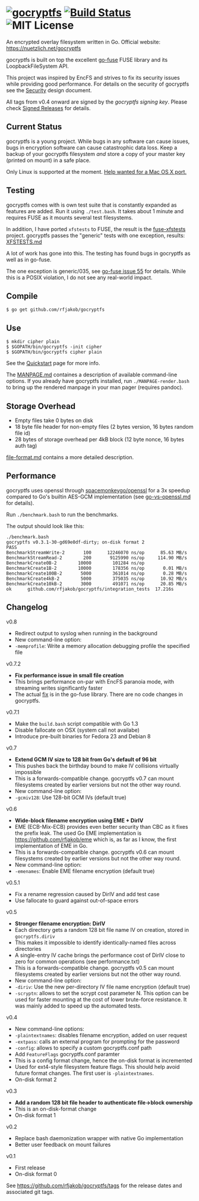 [![gocryptfs](https://nuetzlich.net/gocryptfs/img/gocryptfs-logo.paths-black.svg)](https://nuetzlich.net/gocryptfs/) [![Build Status](https://travis-ci.org/rfjakob/gocryptfs.svg?branch=master)](https://travis-ci.org/rfjakob/gocryptfs) ![MIT License](https://img.shields.io/badge/license-MIT-blue.svg)
==============
An encrypted overlay filesystem written in Go.
Official website: https://nuetzlich.net/gocryptfs

gocryptfs is built on top the excellent
[go-fuse](https://github.com/hanwen/go-fuse) FUSE library and its
LoopbackFileSystem API.

This project was inspired by EncFS and strives to fix its security
issues while providing good performance.
For details on the security of gocryptfs see the
[Security](https://nuetzlich.net/gocryptfs/security/) design document.

All tags from v0.4 onward are signed by the *gocryptfs signing key*.
Please check [Signed Releases](https://nuetzlich.net/gocryptfs/releases/) for
details.

Current Status
--------------

gocryptfs is a young project. While bugs in any software can cause issues,
bugs in encryption software can cause catastrophic data loss. Keep a backup
of your gocryptfs filesystem *and* store a copy of your master key (printed
on mount) in a safe place.

Only Linux is supported at the moment. [Help wanted for a Mac OS X port.](https://github.com/rfjakob/gocryptfs/issues/15)

Testing
-------

gocryptfs comes with is own test suite that is constantly expanded as features are
added. Run it using `./test.bash`. It takes about 1 minute and requires FUSE
as it mounts several test filesystems.

In addition, I have ported `xfstests` to FUSE, the result is the
[fuse-xfstests](https://github.com/rfjakob/fuse-xfstests) project. gocryptfs
passes the "generic" tests with one exception, results:  [XFSTESTS.md](Documentation/XFSTESTS.md)

A lot of work has gone into this. The testing has found bugs in gocryptfs
as well as in go-fuse.

The one exception is generic/035, see [go-fuse issue 55](https://github.com/hanwen/go-fuse/issues/55)
for details. While this is a POSIX violation, I do not see any real-world impact.

Compile
-------

	$ go get github.com/rfjakob/gocryptfs

Use
---

	$ mkdir cipher plain
	$ $GOPATH/bin/gocryptfs -init cipher
	$ $GOPATH/bin/gocryptfs cipher plain

See the [Quickstart](https://nuetzlich.net/gocryptfs/quickstart/) page for more info.

The [MANPAGE.md](Documentation/MANPAGE.md) containes a description of available command-line options.
If you already have gocryptfs installed, run `./MANPAGE-render.bash` to bring up the rendered manpage in
your man pager (requires pandoc).

Storage Overhead
----------------

* Empty files take 0 bytes on disk
* 18 byte file header for non-empty files (2 bytes version, 16 bytes random file id)
* 28 bytes of storage overhead per 4kB block (12 byte nonce, 16 bytes auth tag)

[file-format.md](Documentation/file-format.md) contains a more detailed description.

Performance
-----------

gocryptfs uses openssl through
[spacemonkeygo/openssl](https://github.com/spacemonkeygo/openssl)
for a 3x speedup compared to Go's builtin AES-GCM implementation (see
[go-vs-openssl.md](openssl_benchmark/go-vs-openssl.md) for details).

Run `./benchmark.bash` to run the benchmarks.

The output should look like this:

	./benchmark.bash
	gocryptfs v0.3.1-30-gd69e0df-dirty; on-disk format 2
	PASS
	BenchmarkStreamWrite-2	     100	  12246070 ns/op	  85.63 MB/s
	BenchmarkStreamRead-2 	     200	   9125990 ns/op	 114.90 MB/s
	BenchmarkCreate0B-2   	   10000	    101284 ns/op
	BenchmarkCreate1B-2   	   10000	    178356 ns/op	   0.01 MB/s
	BenchmarkCreate100B-2 	    5000	    361014 ns/op	   0.28 MB/s
	BenchmarkCreate4kB-2  	    5000	    375035 ns/op	  10.92 MB/s
	BenchmarkCreate10kB-2 	    3000	    491071 ns/op	  20.85 MB/s
	ok  	github.com/rfjakob/gocryptfs/integration_tests	17.216s

Changelog
---------

v0.8
* Redirect output to syslog when running in the background
* New command-line option:
 * `-memprofile`: Write a memory allocation debugging profile the specified
   file

v0.7.2
* **Fix performance issue in small file creation**
 * This brings performance on-par with EncFS paranoia mode, with streaming writes
   significantly faster
 * The actual [fix](https://github.com/hanwen/go-fuse/commit/c4b6b7949716d13eec856baffc7b7941ae21778c)
   is in the go-fuse library. There are no code changes in gocryptfs.

v0.7.1
* Make the `build.bash` script compatible with Go 1.3
* Disable fallocate on OSX (system call not availabe)
* Introduce pre-built binaries for Fedora 23 and Debian 8

v0.7
* **Extend GCM IV size to 128 bit from Go's default of 96 bit**
 * This pushes back the birthday bound to make IV collisions virtually
   impossible
 * This is a forwards-compatible change. gocryptfs v0.7 can mount filesystems
   created by earlier versions but not the other way round.
* New command-line option:
 * `-gcmiv128`: Use 128-bit GCM IVs (default true)

v0.6
* **Wide-block filename encryption using EME + DirIV**
 * EME (ECB-Mix-ECB) provides even better security than CBC as it fixes
   the prefix leak. The used Go EME implementation is
   https://github.com/rfjakob/eme which is, as far as I know, the first
   implementation of EME in Go.
 * This is a forwards-compatible change. gocryptfs v0.6 can mount filesystems
   created by earlier versions but not the other way round.
* New command-line option:
 * `-emenames`: Enable EME filename encryption (default true)

v0.5.1
* Fix a rename regression caused by DirIV and add test case
* Use fallocate to guard against out-of-space errors

v0.5
* **Stronger filename encryption: DirIV**
 * Each directory gets a random 128 bit file name IV on creation,
   stored in `gocryptfs.diriv`
 * This makes it impossible to identify identically-named files across
   directories
 * A single-entry IV cache brings the performance cost of DirIV close to
   zero for common operations (see performance.txt)
 * This is a forwards-compatible change. gocryptfs v0.5 can mount filesystems
   created by earlier versions but not the other way round.
* New command-line option:
 * `-diriv`: Use the new per-directory IV file name encryption (default true)
 * `-scryptn`: allows to set the scrypt cost parameter N. This option
   can be used for faster mounting at the cost of lower brute-force
   resistance. It was mainly added to speed up the automated tests.

v0.4
* New command-line options:
 * `-plaintextnames`: disables filename encryption, added on user request
 * `-extpass`: calls an external program for prompting for the password
 * `-config`: allows to specify a custom gocryptfs.conf path
* Add `FeatureFlags` gocryptfs.conf paramter
 * This is a config format change, hence the on-disk format is incremented
 * Used for ext4-style filesystem feature flags. This should help avoid future
   format changes. The first user is `-plaintextnames`.
* On-disk format 2

v0.3
* **Add a random 128 bit file header to authenticate file->block ownership**
 * This is an on-disk-format change
* On-disk format 1

v0.2
* Replace bash daemonization wrapper with native Go implementation
* Better user feedback on mount failures

v0.1
* First release
* On-disk format 0

See https://github.com/rfjakob/gocryptfs/tags for the release dates and associated
git tags.
